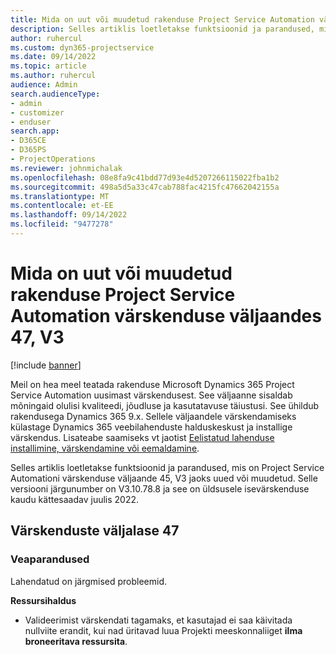 ```yaml
---
title: Mida on uut või muudetud rakenduse Project Service Automation värskenduse väljaandes 47, V3
description: Selles artiklis loetletakse funktsioonid ja parandused, mis on saadaval värskendusväljaandes Microsoft Dynamics 365 Project Service Automation 47, V3.
author: ruhercul
ms.custom: dyn365-projectservice
ms.date: 09/14/2022
ms.topic: article
ms.author: ruhercul
audience: Admin
search.audienceType:
- admin
- customizer
- enduser
search.app:
- D365CE
- D365PS
- ProjectOperations
ms.reviewer: johnmichalak
ms.openlocfilehash: 08e8fa9c41bdd77d93e4d5207266115022fba1b2
ms.sourcegitcommit: 498a5d5a33c47cab788fac4215fc47662042155a
ms.translationtype: MT
ms.contentlocale: et-EE
ms.lasthandoff: 09/14/2022
ms.locfileid: "9477278"
---
```

# <a name="whats-new-or-changed-in-project-service-automation-update-release-47-v3"></a>Mida on uut või muudetud rakenduse Project Service Automation värskenduse väljaandes 47, V3

[!include [banner](../includes/psa-now-project-operations.md)]

Meil on hea meel teatada rakenduse Microsoft Dynamics 365 Project Service Automation uusimast värskendusest. See väljaanne sisaldab mõningaid olulisi kvaliteedi, jõudluse ja kasutatavuse täiustusi. See ühildub rakendusega Dynamics 365 9.x. Sellele väljaandele värskendamiseks külastage Dynamics 365 veebilahenduste halduskeskust ja installige värskendus. Lisateabe saamiseks vt jaotist [Eelistatud lahenduse installimine, värskendamine või eemaldamine](/power-platform/admin/install-remove-preferred-solution).

Selles artiklis loetletakse funktsioonid ja parandused, mis on Project Service Automationi värskenduse väljaande 45, V3 jaoks uued või muudetud. Selle versiooni järgunumber on V3.10.78.8 ja see on üldsusele isevärskenduse kaudu kättesaadav juulis 2022.

## <a name="update-release-47"></a>Värskenduste väljalase 47

### <a name="bug-fixes"></a>Veaparandused

Lahendatud on järgmised probleemid.

**Ressursihaldus**
- Valideerimist värskendati tagamaks, et kasutajad ei saa käivitada nullviite erandit, kui nad üritavad luua Projekti meeskonnaliiget **ilma broneeritava ressursita**.
